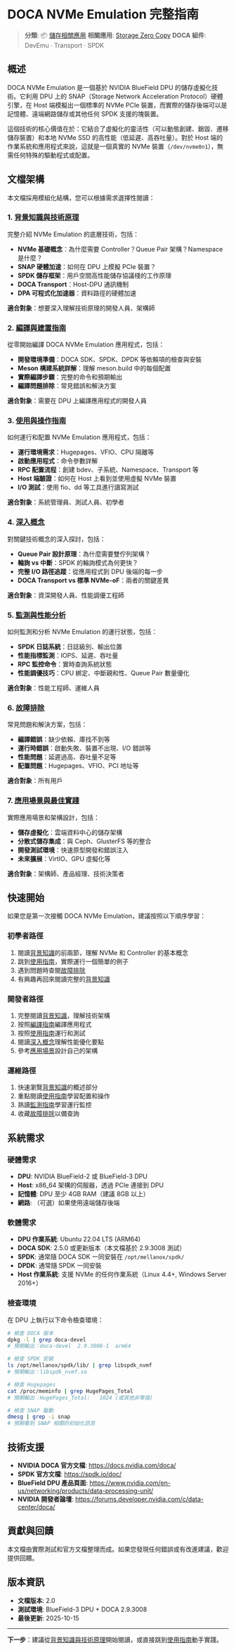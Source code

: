 # DOCA NVMe Emulation 完整指南

> **分類**: 📦 [儲存相關應用](../../README.md#儲存相關應用)
> **相關應用**: [Storage Zero Copy](../storage_zero_copy/README.md)
> **DOCA 組件**: DevEmu · Transport · SPDK

## 概述

DOCA NVMe Emulation 是一個基於 NVIDIA BlueField DPU 的儲存虛擬化技術。它利用 DPU 上的 SNAP（Storage Network Acceleration Protocol）硬體引擎，在 Host 端模擬出一個標準的 NVMe PCIe 裝置，而實際的儲存後端可以是記憶體、遠端網路儲存或其他任何 SPDK 支援的塊裝置。

這個技術的核心價值在於：它結合了虛擬化的靈活性（可以動態創建、銷毀、遷移儲存裝置）和本地 NVMe SSD 的高性能（低延遲、高吞吐量）。對於 Host 端的作業系統和應用程式來說，這就是一個真實的 NVMe 裝置（`/dev/nvme0n1`），無需任何特殊的驅動程式或配置。

## 文檔架構

本文檔採用模組化結構，您可以根據需求選擇性閱讀：

### 1. [背景知識與技術原理](Background.md)
完整介紹 NVMe Emulation 的底層技術，包括：
- **NVMe 基礎概念**：為什麼需要 Controller？Queue Pair 架構？Namespace 是什麼？
- **SNAP 硬體加速**：如何在 DPU 上模擬 PCIe 裝置？
- **SPDK 儲存框架**：用戶空間高性能儲存協議棧的工作原理
- **DOCA Transport**：Host-DPU 通訊機制
- **DPA 可程式化加速器**：資料路徑的硬體加速

**適合對象**：想要深入理解技術原理的開發人員、架構師

### 2. [編譯與建置指南](Build_Guide.md)
從零開始編譯 DOCA NVMe Emulation 應用程式，包括：
- **開發環境準備**：DOCA SDK、SPDK、DPDK 等依賴項的檢查與安裝
- **Meson 構建系統詳解**：理解 meson.build 中的每個配置
- **實際編譯步驟**：完整的命令和預期輸出
- **編譯問題排除**：常見錯誤和解決方案

**適合對象**：需要在 DPU 上編譯應用程式的開發人員

### 3. [使用與操作指南](Usage_Guide.md)
如何運行和配置 NVMe Emulation 應用程式，包括：
- **運行環境需求**：Hugepages、VFIO、CPU 隔離等
- **啟動應用程式**：命令參數詳解
- **RPC 配置流程**：創建 bdev、子系統、Namespace、Transport 等
- **Host 端驗證**：如何在 Host 上看到並使用虛擬 NVMe 裝置
- **I/O 測試**：使用 fio、dd 等工具進行讀寫測試

**適合對象**：系統管理員、測試人員、初學者

### 4. [深入概念](Advanced_Concepts.md)
對關鍵技術概念的深入探討，包括：
- **Queue Pair 設計原理**：為什麼需要雙佇列架構？
- **輪詢 vs 中斷**：SPDK 的輪詢模式為何更快？
- **完整 I/O 路徑追蹤**：從應用程式到 DPU 後端的每一步
- **DOCA Transport vs 標準 NVMe-oF**：兩者的關鍵差異

**適合對象**：資深開發人員、性能調優工程師

### 5. [監測與性能分析](Monitoring.md)
如何監測和分析 NVMe Emulation 的運行狀態，包括：
- **SPDK 日誌系統**：日誌級別、輸出位置
- **性能指標監測**：IOPS、延遲、吞吐量
- **RPC 監控命令**：實時查詢系統狀態
- **性能調優技巧**：CPU 綁定、中斷親和性、Queue Pair 數量優化

**適合對象**：性能工程師、運維人員

### 6. [故障排除](Troubleshooting.md)
常見問題和解決方案，包括：
- **編譯錯誤**：缺少依賴、庫找不到等
- **運行時錯誤**：啟動失敗、裝置不出現、I/O 錯誤等
- **性能問題**：延遲過高、吞吐量不足等
- **配置問題**：Hugepages、VFIO、PCI 地址等

**適合對象**：所有用戶

### 7. [應用場景與最佳實踐](Applications.md)
實際應用場景和架構設計，包括：
- **儲存虛擬化**：雲端資料中心的儲存架構
- **分散式儲存集成**：與 Ceph、GlusterFS 等的整合
- **開發測試環境**：快速原型開發和錯誤注入
- **未來擴展**：VirtIO、GPU 虛擬化等

**適合對象**：架構師、產品經理、技術決策者

## 快速開始

如果您是第一次接觸 DOCA NVMe Emulation，建議按照以下順序學習：

### 初學者路徑
1. 閱讀[背景知識](Background.md)的前兩節，理解 NVMe 和 Controller 的基本概念
2. 跳到[使用指南](Usage_Guide.md)，實際運行一個簡單的例子
3. 遇到問題時查閱[故障排除](Troubleshooting.md)
4. 有興趣再回來閱讀完整的[背景知識](Background.md)

### 開發者路徑
1. 完整閱讀[背景知識](Background.md)，理解技術架構
2. 按照[編譯指南](Build_Guide.md)編譯應用程式
3. 按照[使用指南](Usage_Guide.md)運行和測試
4. 閱讀[深入概念](Advanced_Concepts.md)理解性能優化要點
5. 參考[應用場景](Applications.md)設計自己的架構

### 運維路徑
1. 快速瀏覽[背景知識](Background.md)的概述部分
2. 重點閱讀[使用指南](Usage_Guide.md)學習配置和操作
3. 熟讀[監測指南](Monitoring.md)學習運行監控
4. 收藏[故障排除](Troubleshooting.md)以備查詢

## 系統需求

### 硬體需求
- **DPU**: NVIDIA BlueField-2 或 BlueField-3 DPU
- **Host**: x86_64 架構的伺服器，透過 PCIe 連接到 DPU
- **記憶體**: DPU 至少 4GB RAM（建議 8GB 以上）
- **網路**: （可選）如果使用遠端儲存後端

### 軟體需求
- **DPU 作業系統**: Ubuntu 22.04 LTS (ARM64)
- **DOCA SDK**: 2.5.0 或更新版本（本文檔基於 2.9.3008 測試）
- **SPDK**: 通常隨 DOCA SDK 一同安裝在 `/opt/mellanox/spdk/`
- **DPDK**: 通常隨 SPDK 一同安裝
- **Host 作業系統**: 支援 NVMe 的任何作業系統（Linux 4.4+, Windows Server 2016+）

### 檢查環境

在 DPU 上執行以下命令檢查環境：

```bash
# 檢查 DOCA 版本
dpkg -l | grep doca-devel
# 預期輸出：doca-devel  2.9.3008-1  arm64

# 檢查 SPDK 安裝
ls /opt/mellanox/spdk/lib/ | grep libspdk_nvmf
# 預期輸出：libspdk_nvmf.so

# 檢查 Hugepages
cat /proc/meminfo | grep HugePages_Total
# 預期輸出：HugePages_Total:   1024 (或其他非零值)

# 檢查 SNAP 驅動
dmesg | grep -i snap
# 預期看到 SNAP 相關的初始化訊息
```

## 技術支援

- **NVIDIA DOCA 官方文檔**: https://docs.nvidia.com/doca/
- **SPDK 官方文檔**: https://spdk.io/doc/
- **BlueField DPU 產品頁面**: https://www.nvidia.com/en-us/networking/products/data-processing-unit/
- **NVIDIA 開發者論壇**: https://forums.developer.nvidia.com/c/data-center/doca/

## 貢獻與回饋

本文檔由實際測試和官方文檔整理而成。如果您發現任何錯誤或有改進建議，歡迎提供回饋。

## 版本資訊

- **文檔版本**: 2.0
- **測試環境**: BlueField-3 DPU + DOCA 2.9.3008
- **最後更新**: 2025-10-15

---

**下一步**：建議從[背景知識與技術原理](Background.md)開始閱讀，或直接跳到[使用指南](Usage_Guide.md)動手實踐。
